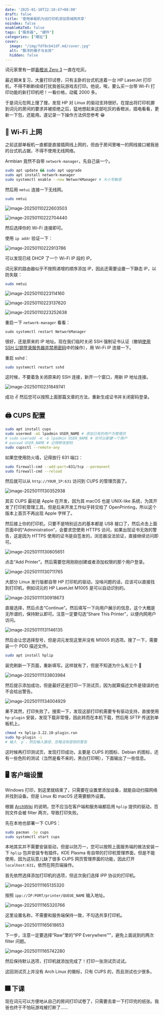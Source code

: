 ```yaml
---
date: '2025-01-10T22:10:47+08:00'
draft: false
title: '使用单板机为旧打印机添加局域网共享'
noindex: false
enableKaTeX: false
tags: ["服务器", "硬件"]
categories: ["瞎扯"]
cover:
  image: "/img/fdf8cb41df.md/cover.jpg"
  alt: "飘浮的橘子与女孩"
  hidden: false
---
```


词元家里有一部[香橙派 Zero 3](http://www.orangepi.org/html/hardWare/computerAndMicrocontrollers/details/Orange-Pi-Zero-3.html) 一直在吃灰。

最近期末复习，大量打印试卷，只有主卧的台式机连着一台 HP LaserJet 打印机，不得不断断续续打扰我爸玩游戏去打印。他说，唉，要么买一台带 Wi-Fi 打印功能的新打印机吧！一看价格，动辄 2000 多。

于是词元在网上搜了搜，发现 HP 对 Linux 的驱动支持很好。在提出将打印机挪到词元的房间的要求并被拒绝之后，猛地想起来这部吃灰的香橙派，插电看看，更新一下包，还能用。遂记录一下操作方法供您参考 😁

## 🛜 Wi-Fi 上网

之前这部单板机一直都是直接插网线上网的，但由于房间里唯一的网线接口被我爸的台式机占据，不得不使用无线网络。

Armbian 竟然不自带 `network-manager`，先自己装一个。

```bash
sudo apt update && sudo apt upgrade
sudo apt install network-manager
sudo systemctl enable --now NetworkManager # 大小写敏感
```

然后用 `nmtui` 连接一下无线网。

```bash
sudo nmtui
```

![image-20250110222603503](/img/fdf8cb41df.md/image-20250110222603503.png)

![image-20250110222704440](/img/fdf8cb41df.md/image-20250110222704440.png)

然后选择你的 Wi-Fi 连接即可。

使用 `ip addr` 验证一下：

![image-20250110222913786](/img/fdf8cb41df.md/image-20250110222913786.png)

可以发现已经 DHCP 了一个 Wi-Fi IP 段的 IP。

词元家的路由器似乎不按照递增的顺序添加 IP，因此还需要设置一下静态 IP，以防失联：

```bash
sudo nmtui
```

![image-20250110223114160](/img/fdf8cb41df.md/image-20250110223114160.png)

![image-20250110223137620](/img/fdf8cb41df.md/image-20250110223137620.png)

![image-20250110223252638](/img/fdf8cb41df.md/image-20250110223252638.png)

重启一下 `network-manager` 看看：

```
sudo systemctl restart NetworkManager
```

很好，还是原来的 IP 地址。现在我们临时关闭 SSH 强制证书认证（撤销[使用 SSH 公钥登录服务器并禁用密码](/posts/5baaf9322f/)中的操作），用 Wi-Fi IP 连接一下。

重启 sshd：

```bash
sudo systemctl restart sshd
```

这时候，不要着急关闭原来的 SSH 连接，新开一个窗口，用新 IP 地址连接。

![image-20250110231849741](/img/fdf8cb41df.md/image-20250110231849741.png)

成功 ✌️ 然后您可以按照上面那篇文章的方法，重新生成证书并关闭密码登录。

## 🖨 CUPS 配置

```bash
sudo apt install cups
sudo usermod -aG lpadmin USER_NAME # 添加已有的用户为管理员
# sudo useradd -m -G lpadmin USER_NAME # 也可以新建一个用户
# passwd USER_NAME # 记得修改密码
sudo cupsctl --remote-any
```

如果您使用防火墙，记得放行 631 端口：

```bash
sudo firewall-cmd --add-port=631/tcp --permanent
sudo firewall-cmd --reload
```

然后就可以从 `http://YOUR_IP:631` 访问到 CUPS 的管理页面了。

![image-20250111130352938](/img/fdf8cb41df.md/image-20250111130352938.png)

其实 CUPS 最初是 Apple 在开发，因为其 macOS 也是 UNIX-like 系统，为其开发了打印机管理工具。但是后来开发工作似乎转交给了 OpenPrinting，所以这个版本上首页不再出现 Apple 字样了。

然后接上你的打印机，只要不是特别远古的基本都是 USB 接口了，然后点击上面页面中的“Administration”，会要求您使用 HTTPS 访问，如果出现证书无效的警告，这是因为 HTTPS 使用的证书是自签发的，浏览器没法验证，直接继续访问即可。

![image-20250111130605651](/img/fdf8cb41df.md/image-20250111130605651.png)

点击“Add Printer”。然后需要您用刚刚创建或者添加权限的那个用户登录。

![image-20250111130711765](/img/fdf8cb41df.md/image-20250111130711765.png)

大部分 Linux 发行版都自带 HP 打印机的驱动，没啥问题的话，应该可以直接找到打印机，例如词元的 HP LasetJet M1005 是可以自动识别的。

![image-20250111130918673](/img/fdf8cb41df.md/image-20250111130918673.png)

直接选择，然后点击“Continue”。然后填写一下向用户展示的信息，这个大概是无所谓的，保持默认即可。注意一定要勾选“Share This Printer”，以便内网用户访问。

![image-20250111131146135](/img/fdf8cb41df.md/image-20250111131146135.png)

然后会让您选择型号，但是词元发现这里并没有 M1005 的选项。搜了一下，需要装一个 PDD 描述文件。

```bash
sudo apt install hplip
```

装完刷新一下页面，重新填写。这样就有了，但是不知道为什么有三个 🤔

![image-20250111133803984](/img/fdf8cb41df.md/image-20250111133803984.png)

然后提示添加成功，但是最好还是打印一下测试页，因为就算描述文件是错误的也不会给出警告。

![image-20250111134004929](/img/fdf8cb41df.md/image-20250111134004929.png)

果不其然，打印失败了。搜索一下，发现这部打印机需要专有驱动支持，直接使用 `hp-plugin` 安装，发现下载非常慢，因此转而在本机下载，然后用 SFTP 传送到单板机上。

```bash
chmod +x hplip-3.22.10-plugin.run
sudo hp-plugin -i
# 输入 `p`，然后输入路径，忽略没有密钥的警告
```

这时候再打印测试页，发现打印成功，主要是 CUPS 的图标、Debian 的图标，还有一些色阶的测试（当然是看不来的，黑白打印啊），下面输出了一些信息。

## 🖥 客户端设置

Windows 打印，到这里就结束了，只需要在设置里添加设备，就能自动扫描网络并找到设备。但是 Linux 和 macOS 还需要额外设置。

根据 [ArchWiki](https://wiki.archlinux.org/title/CUPS/Troubleshooting#Client_and_host_both_run_CUPS_with_hpcups) 的说明，您不应当在客户端和服务端都启用 `hplip` 提供的驱动，否则文件会被 filter 两次，导致打印失败。

先在本地也部署一下 CUPS：

```bash
sudo pacman -Sy cups
sudo systemctl start cups
```

本地其实并不需要安装驱动，但是以防万一，您可以按照上面服务端的做法安装一下 `hplip` 包并安装专有插件。KDE Plasma 有自带的打印机管理界面，但是不能使用，因为这玩意儿缺了很多 CUPS 网页管理界面的功能，因此打开 `localhost:631`，依然在网页端操作。

首先依然选择添加打印机的选项，但这次我们选择 IPP 协议的打印机。

![image-20250111165135320](/img/fdf8cb41df.md/image-20250111165135320.png)

按照 `ipp://IP:PORT/printer/QUEUE_NAME` 输入地址。

![image-20250111165320766](/img/fdf8cb41df.md/image-20250111165320766.png)

这里设置名称，不需要和服务端保持一致，不勾选共享打印机。

![image-20250111165618653](/img/fdf8cb41df.md/image-20250111165618653.png)

下一步，注意一定要选择“Raw”里的“IPP Everywhere™”，避免上面说到的两次 filter 问题。

![image-20250111165742280](/img/fdf8cb41df.md/image-20250111165742280.png)

然后保持默认选项，打印机就添加完成了！打印一张测试页试试。

这回测试页上并没有 Arch Linux 的徽标，只有 CUPS 的，而且测试也少很多。

## 🎆 下课

现在词元可以方便地从自己的房间打印试卷了，只需要去拿一下打印完的纸张。我爸也终于不怕玩游戏被打断了……
